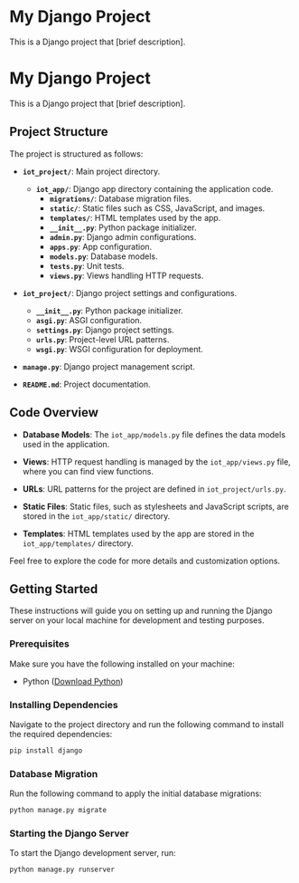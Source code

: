 # My Django Project

This is a Django project that [brief description].

# My Django Project

This is a Django project that [brief description].

## Project Structure

The project is structured as follows:

- **`iot_project/`**: Main project directory.
  - **`iot_app/`**: Django app directory containing the application code.
    - **`migrations/`**: Database migration files.
    - **`static/`**: Static files such as CSS, JavaScript, and images.
    - **`templates/`**: HTML templates used by the app.
    - **`__init__.py`**: Python package initializer.
    - **`admin.py`**: Django admin configurations.
    - **`apps.py`**: App configuration.
    - **`models.py`**: Database models.
    - **`tests.py`**: Unit tests.
    - **`views.py`**: Views handling HTTP requests.

- **`iot_project/`**: Django project settings and configurations.
  - **`__init__.py`**: Python package initializer.
  - **`asgi.py`**: ASGI configuration.
  - **`settings.py`**: Django project settings.
  - **`urls.py`**: Project-level URL patterns.
  - **`wsgi.py`**: WSGI configuration for deployment.

- **`manage.py`**: Django project management script.
- **`README.md`**: Project documentation.

## Code Overview

- **Database Models**: The `iot_app/models.py` file defines the data models used in the application.

- **Views**: HTTP request handling is managed by the `iot_app/views.py` file, where you can find view functions.

- **URLs**: URL patterns for the project are defined in `iot_project/urls.py`.

- **Static Files**: Static files, such as stylesheets and JavaScript scripts, are stored in the `iot_app/static/` directory.

- **Templates**: HTML templates used by the app are stored in the `iot_app/templates/` directory.

Feel free to explore the code for more details and customization options.

## Getting Started

These instructions will guide you on setting up and running the Django server on your local machine for development and testing purposes.

### Prerequisites

Make sure you have the following installed on your machine:

- Python ([Download Python](https://www.python.org/downloads/))

### Installing Dependencies

Navigate to the project directory and run the following command to install the required dependencies:

```bash
pip install django
```

### Database Migration

Run the following command to apply the initial database migrations:

```bash
python manage.py migrate
```

### Starting the Django Server

To start the Django development server, run:

```bash
python manage.py runserver
```